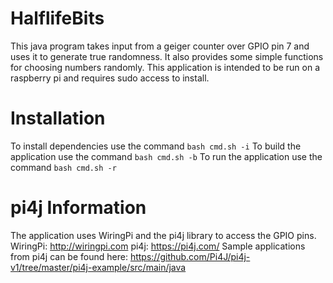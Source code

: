 # HalflifeBits
This java program takes input from a geiger counter over GPIO pin 7 and uses it to generate true randomness. It also provides some simple functions for choosing numbers randomly. This application is intended to be run on a raspberry pi and requires sudo access to install.

# Installation
To install dependencies use the command `bash cmd.sh -i`
To build the application use the command `bash cmd.sh -b`
To run the application use the command `bash cmd.sh -r`

# pi4j Information
The application uses WiringPi and the pi4j library to access the GPIO pins.
WiringPi: http://wiringpi.com
pi4j: https://pi4j.com/
Sample applications from pi4j can be found here: https://github.com/Pi4J/pi4j-v1/tree/master/pi4j-example/src/main/java

